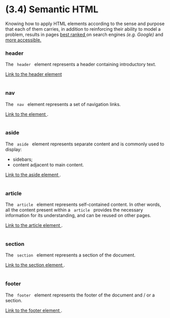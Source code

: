 # (3.4) Semantic HTML

<p>Knowing how to apply HTML elements according to the sense and purpose that each of them carries, in addition to reinforcing their ability to model a problem, results in pages <a href="https://developer.mozilla.org/en-US/docs/Glossary/Semantics"> best ranked </a>on search engines <em> (e.g. Google) </em> and <a href="https://www.w3schools.com/html/html_accessibility.asp"> more accessible.</a></p>

<h3> header </h3>
<p> The <code> header </code> element represents a header containing introductory text. </p>
<a href="https://developer.mozilla.org/en-US/docs/Web/HTML/Element/header"> Link to the header element </a>
<br>
<br>

<h3> nav </h3>
<p> The <code> nav </code> element represents a set of navigation links. </p>
<a href="https://developer.mozilla.org/en-US/docs/Web/HTML/Element/nav"> Link to the element </a>.
<br>
<br>

<h3> aside </h3>
<p> The <code> aside </code> element represents separate content and is commonly used to display: </p>
<ul>
  <li> sidebars; </li>
  <li> content adjacent to main content. </li>
</ul>
<a href="https://developer.mozilla.org/en-US/docs/Web/HTML/Element/aside"> Link to the aside element </a>.
<br>
<br>

<h3> article </h3>
<p> The <code> article </code> element represents self-contained content. In other words, all the content present within a <code> article </code> provides the necessary information for its understanding, and can be reused on other pages. </p>
<a href="https://developer.mozilla.org/en-US/docs/Web/HTML/Element/article"> Link to the article element </a>.
<br>
<br>

<h3> section </h3>
<p> The <code> section </code> element represents a section of the document. </p>
<a href="https://developer.mozilla.org/en-US/docs/Web/HTML/Element/section"> Link to the section element </a>.
<br>
<br>

<h3> footer </h3>
<p> The <code> footer </code> element represents the footer of the document and / or a section. </p>
<a href="https://developer.mozilla.org/en-US/docs/Web/HTML/Element/footer"> Link to the footer element </a>.
